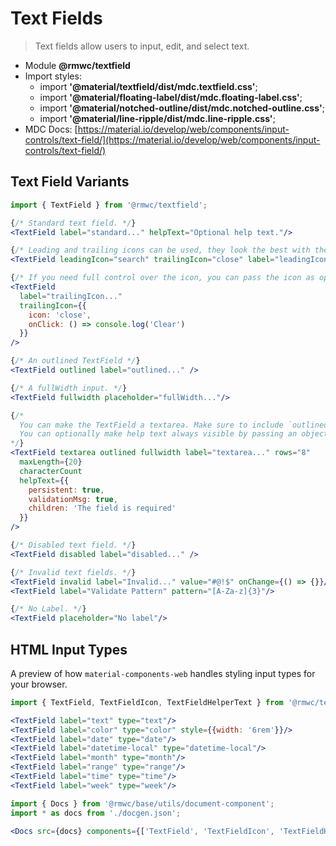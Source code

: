 # Text Fields

> Text fields allow users to input, edit, and select text.

- Module **@rmwc/textfield**
- Import styles:
  - import **'@material/textfield/dist/mdc.textfield.css'**;
  - import **'@material/floating-label/dist/mdc.floating-label.css'**;
  - import **'@material/notched-outline/dist/mdc.notched-outline.css'**;
  - import **'@material/line-ripple/dist/mdc.line-ripple.css'**;
- MDC Docs: [https://material.io/develop/web/components/input-controls/text-field/](https://material.io/develop/web/components/input-controls/text-field/)

## Text Field Variants

```jsx render
import { TextField } from '@rmwc/textfield';

{/* Standard text field. */}
<TextField label="standard..." helpText="Optional help text."/>

{/* Leading and trailing icons can be used, they look the best with the box prop. You can pass anything the Icon component accepts. */}
<TextField leadingIcon="search" trailingIcon="close" label="leadingIcon..." />

{/* If you need full control over the icon, you can pass the icon as options with your own props. Dont forget the TabIndex to make it clickable*/}
<TextField
  label="trailingIcon..." 
  trailingIcon={{
    icon: 'close',
    onClick: () => console.log('Clear')
  }} 
/>

{/* An outlined TextField */}
<TextField outlined label="outlined..." />

{/* A fullWidth input. */}
<TextField fullwidth placeholder="fullWidth..."/>

{/*
  You can make the TextField a textarea. Make sure to include `outlined` for proper styling
  You can optionally make help text always visible by passing an object as props with persistent set to true.
*/}
<TextField textarea outlined fullwidth label="textarea..." rows="8"       
  maxLength={20}
  characterCount
  helpText={{
    persistent: true,
    validationMsg: true,
    children: 'The field is required'
  }}
/>

{/* Disabled text field. */}
<TextField disabled label="disabled..." />

{/* Invalid text fields. */}
<TextField invalid label="Invalid..." value="#@!$" onChange={() => {}}/>
<TextField label="Validate Pattern" pattern="[A-Za-z]{3}"/>

{/* No Label. */}
<TextField placeholder="No label"/>
```

## HTML Input Types

A preview of how `material-components-web` handles styling input types for your browser.

```jsx render
import { TextField, TextFieldIcon, TextFieldHelperText } from '@rmwc/textfield';

<TextField label="text" type="text"/>
<TextField label="color" type="color" style={{width: '6rem'}}/>
<TextField label="date" type="date"/>
<TextField label="datetime-local" type="datetime-local"/>
<TextField label="month" type="month"/>
<TextField label="range" type="range"/>
<TextField label="time" type="time"/>
<TextField label="week" type="week"/>
```

```jsx renderOnly
import { Docs } from '@rmwc/base/utils/document-component';
import * as docs from './docgen.json';

<Docs src={docs} components={['TextField', 'TextFieldIcon', 'TextFieldHelperText']} />
```
